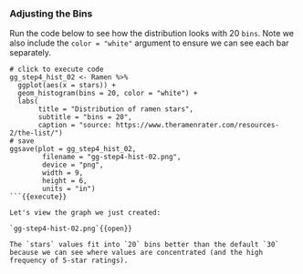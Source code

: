 ### Adjusting the Bins

Run the code below to see how the distribution looks with 20 `bins`. Note we also include the `color = "white"` argument to ensure we can see each bar separately.

```
# click to execute code
gg_step4_hist_02 <- Ramen %>%
  ggplot(aes(x = stars)) +
  geom_histogram(bins = 20, color = "white") +
  labs(
       title = "Distribution of ramen stars",
       subtitle = "bins = 20",
       caption = "source: https://www.theramenrater.com/resources-2/the-list/")
# save
ggsave(plot = gg_step4_hist_02,
        filename = "gg-step4-hist-02.png",
        device = "png",
        width = 9,
        height = 6,
        units = "in")
```{{execute}}

Let's view the graph we just created:

`gg-step4-hist-02.png`{{open}}

The `stars` values fit into `20` bins better than the default `30` because we can see where values are concentrated (and the high frequency of 5-star ratings).
